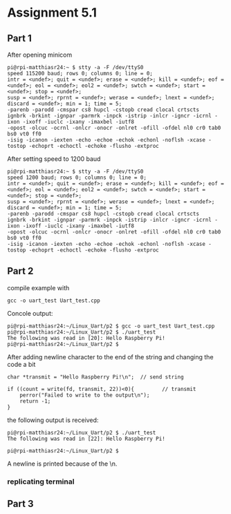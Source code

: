 # Assignment 5.1

## Part 1
After opening minicom 

    pi@rpi-matthiasr24:~ $ stty -a -F /dev/ttyS0 
    speed 115200 baud; rows 0; columns 0; line = 0;
    intr = <undef>; quit = <undef>; erase = <undef>; kill = <undef>; eof = <undef>; eol = <undef>; eol2 = <undef>; swtch = <undef>; start = <undef>; stop = <undef>;
    susp = <undef>; rprnt = <undef>; werase = <undef>; lnext = <undef>; discard = <undef>; min = 1; time = 5;
    -parenb -parodd -cmspar cs8 hupcl -cstopb cread clocal crtscts
    ignbrk -brkint -ignpar -parmrk -inpck -istrip -inlcr -igncr -icrnl -ixon -ixoff -iuclc -ixany -imaxbel -iutf8
    -opost -olcuc -ocrnl -onlcr -onocr -onlret -ofill -ofdel nl0 cr0 tab0 bs0 vt0 ff0
    -isig -icanon -iexten -echo -echoe -echok -echonl -noflsh -xcase -tostop -echoprt -echoctl -echoke -flusho -extproc

After setting speed to 1200 baud

    pi@rpi-matthiasr24:~ $ stty -a -F /dev/ttyS0 
    speed 1200 baud; rows 0; columns 0; line = 0;
    intr = <undef>; quit = <undef>; erase = <undef>; kill = <undef>; eof = <undef>; eol = <undef>; eol2 = <undef>; swtch = <undef>; start = <undef>; stop = <undef>;
    susp = <undef>; rprnt = <undef>; werase = <undef>; lnext = <undef>; discard = <undef>; min = 1; time = 5;
    -parenb -parodd -cmspar cs8 hupcl -cstopb cread clocal crtscts
    ignbrk -brkint -ignpar -parmrk -inpck -istrip -inlcr -igncr -icrnl -ixon -ixoff -iuclc -ixany -imaxbel -iutf8
    -opost -olcuc -ocrnl -onlcr -onocr -onlret -ofill -ofdel nl0 cr0 tab0 bs0 vt0 ff0
    -isig -icanon -iexten -echo -echoe -echok -echonl -noflsh -xcase -tostop -echoprt -echoctl -echoke -flusho -extproc


## Part 2

compile example with

    gcc -o uart_test Uart_test.cpp 

Concole output:

    pi@rpi-matthiasr24:~/Linux_Uart/p2 $ gcc -o uart_test Uart_test.cpp 
    pi@rpi-matthiasr24:~/Linux_Uart/p2 $ ./uart_test 
    The following was read in [20]: Hello Raspberry Pi!
    pi@rpi-matthiasr24:~/Linux_Uart/p2 $

After adding newline character to the end of the string and changing the code a bit

    char *transmit = "Hello Raspberry Pi!\n";  // send string

    if ((count = write(fd, transmit, 22))<0){         // transmit
        perror("Failed to write to the output\n");
        return -1;
    }

the following output is received:

    pi@rpi-matthiasr24:~/Linux_Uart/p2 $ ./uart_test 
    The following was read in [22]: Hello Raspberry Pi!

    pi@rpi-matthiasr24:~/Linux_Uart/p2 $

A newline is printed because of the \n.

### replicating terminal


## Part 3

